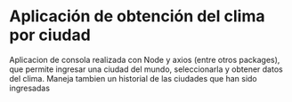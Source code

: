 # Aplicación de obtención del clima por ciudad

Aplicacion de consola realizada con Node y axios (entre otros packages), que permite ingresar una ciudad del mundo, seleccionarla y obtener datos del clima. Maneja tambien un historial de las ciudades que han sido ingresadas
